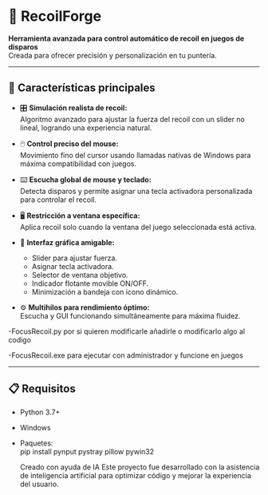 # 🎯 RecoilForge

**Herramienta avanzada para control automático de recoil en juegos de disparos**  
Creada para ofrecer precisión y personalización en tu puntería.

---

## 🚀 Características principales

- 🎛️ **Simulación realista de recoil:**  
  Algoritmo avanzado para ajustar la fuerza del recoil con un slider no lineal, logrando una experiencia natural.

- 🖱️ **Control preciso del mouse:**  
  Movimiento fino del cursor usando llamadas nativas de Windows para máxima compatibilidad con juegos.

- ⌨️ **Escucha global de mouse y teclado:**  
  Detecta disparos y permite asignar una tecla activadora personalizada para controlar el recoil.

- 🖥️ **Restricción a ventana específica:**  
  Aplica recoil solo cuando la ventana del juego seleccionada está activa.

- 🎨 **Interfaz gráfica amigable:**  
  - Slider para ajustar fuerza.  
  - Asignar tecla activadora.  
  - Selector de ventana objetivo.  
  - Indicador flotante movible ON/OFF.  
  - Minimización a bandeja con icono dinámico.

- ⚙️ **Multihilos para rendimiento óptimo:**  
  Escucha y GUI funcionando simultáneamente para máxima fluidez.


-FocusRecoil.py por si quieren modificarle añadirle o modificarlo algo al codigo

-FocusRecoil.exe para ejecutar con administrador y funcione en juegos

---

## 📋 Requisitos

- Python 3.7+  
- Windows  
- Paquetes:  
  pip install pynput pystray pillow pywin32

  Creado con ayuda de IA
Este proyecto fue desarrollado con la asistencia de inteligencia artificial para optimizar código y mejorar la experiencia del usuario.
